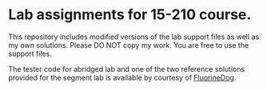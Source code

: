 Lab assignments for 15-210 course.
==================================

This repository includes modified versions of the lab support files as well as my own solutions.
Please DO NOT copy my work. You are free to use the support files.

The tester code for abridged lab and one of the two reference solutions provided for the segment lab is available by courtesy of [FluorineDog](https://github.com/FluorineDog).
